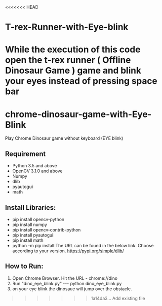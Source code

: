 <<<<<<< HEAD
# T-rex-Runner-with-Eye-blink
While the execution of this code open the t-rex runner ( Offline Dinosaur Game ) game and blink your eyes instead of pressing space bar
=======
# chrome-dinosaur-game-with-Eye-Blink
Play Chrome Dinosaur game without keyboard (EYE blink)

## Requirement
- Python 3.5 and above
- OpenCV 3.1.0 and above
- Numpy
- dlib
- pyautogui
- math

## Install Libraries:
* pip install opencv-python
* pip install numpy
* pip install opencv-contrib-python
* pip install pyautogui
* pip install math
* python -m pip install <URL>
  The URL can be found in the below link. Choose according to your version.
  https://pypi.org/simple/dlib/


## How to Run:
1. Open Chrome Browser. Hit the URL - chrome://dino
2. Run "dino_eye_blink.py" --- python dino_eye_blink.py
3. on your eye blink the dinosaue will jump over the obstacle.

>>>>>>> 1a14da3... Add existing file
